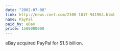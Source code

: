 ```yaml
---
date: "2002-07-08"
link: http://news.cnet.com/2100-1017-941964.html
name: PayPal
paid_by: eBay
price: 1500000000
---
```


eBay acquired PayPal for $1.5 billion.
